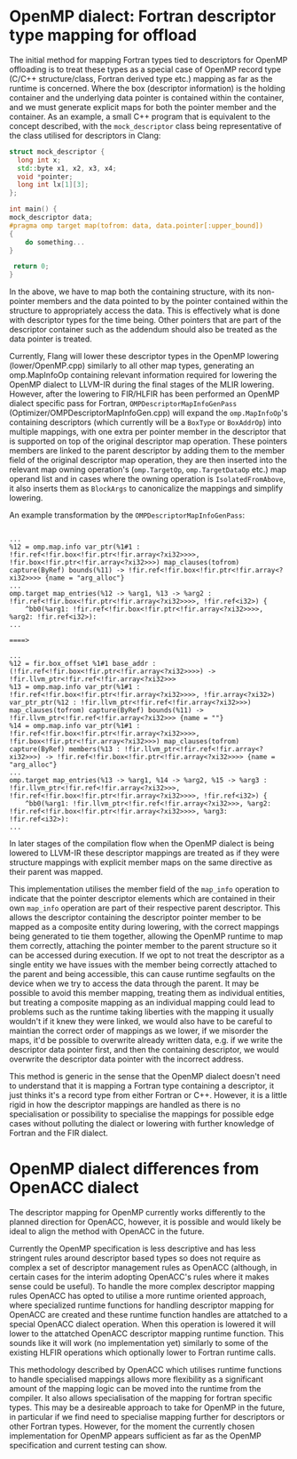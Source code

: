 <!--===- docs/OpenMP-descriptor-management.md

   Part of the LLVM Project, under the Apache License v2.0 with LLVM Exceptions.
   See https://llvm.org/LICENSE.txt for license information.
   SPDX-License-Identifier: Apache-2.0 WITH LLVM-exception

-->

# OpenMP dialect: Fortran descriptor type mapping for offload

The initial method for mapping Fortran types tied to descriptors for OpenMP offloading is to treat these types 
as a special case of OpenMP record type (C/C++ structure/class, Fortran derived type etc.) mapping as far as the 
runtime is concerned. Where the box (descriptor information) is the holding container and the underlying 
data pointer is contained within the container, and we must generate explicit maps for both the pointer member and
the container. As an example, a small C++ program that is equivalent to the concept described, with the 
`mock_descriptor` class being representative of the class utilised for descriptors in Clang:

```C++
struct mock_descriptor {
  long int x;
  std::byte x1, x2, x3, x4;
  void *pointer;
  long int lx[1][3];
};

int main() {
mock_descriptor data;
#pragma omp target map(tofrom: data, data.pointer[:upper_bound])
{
    do something... 
}

 return 0;
}
```

In the above, we have to map both the containing structure, with its non-pointer members and the
data pointed to by the pointer contained within the structure to appropriately access the data. This 
is effectively what is done with descriptor types for the time being. Other pointers that are part 
of the descriptor container such as the addendum should also be treated as the data pointer is 
treated.

Currently, Flang will lower these descriptor types in the OpenMP lowering (lower/OpenMP.cpp) similarly
to all other map types, generating an omp.MapInfoOp containing relevant information required for lowering
the OpenMP dialect to LLVM-IR during the final stages of the MLIR lowering. However, after 
the lowering to FIR/HLFIR has been performed an OpenMP dialect specific pass for Fortran, 
`OMPDescriptorMapInfoGenPass` (Optimizer/OMPDescriptorMapInfoGen.cpp) will expand the 
`omp.MapInfoOp`'s containing descriptors (which currently will be a `BoxType` or `BoxAddrOp`) into multiple 
mappings, with one extra per pointer member in the descriptor that is supported on top of the original
descriptor map operation. These pointers members are linked to the parent descriptor by adding them to 
the member field of the original descriptor map operation, they are then inserted into the relevant map
owning operation's (`omp.TargetOp`, `omp.TargetDataOp` etc.) map operand list and in cases where the owning
operation is `IsolatedFromAbove`, it also inserts them as `BlockArgs` to canonicalize the mappings and
simplify lowering.

An example transformation by the `OMPDescriptorMapInfoGenPass`:

```

...
%12 = omp.map.info var_ptr(%1#1 : !fir.ref<!fir.box<!fir.ptr<!fir.array<?xi32>>>>, !fir.box<!fir.ptr<!fir.array<?xi32>>>) map_clauses(tofrom) capture(ByRef) bounds(%11) -> !fir.ref<!fir.box<!fir.ptr<!fir.array<?xi32>>>> {name = "arg_alloc"}
...
omp.target map_entries(%12 -> %arg1, %13 -> %arg2 : !fir.ref<!fir.box<!fir.ptr<!fir.array<?xi32>>>>, !fir.ref<i32>) {
    ^bb0(%arg1: !fir.ref<!fir.box<!fir.ptr<!fir.array<?xi32>>>>, %arg2: !fir.ref<i32>):
...

====>

...
%12 = fir.box_offset %1#1 base_addr : (!fir.ref<!fir.box<!fir.ptr<!fir.array<?xi32>>>>) -> !fir.llvm_ptr<!fir.ref<!fir.array<?xi32>>>
%13 = omp.map.info var_ptr(%1#1 : !fir.ref<!fir.box<!fir.ptr<!fir.array<?xi32>>>>, !fir.array<?xi32>) var_ptr_ptr(%12 : !fir.llvm_ptr<!fir.ref<!fir.array<?xi32>>>) map_clauses(tofrom) capture(ByRef) bounds(%11) -> !fir.llvm_ptr<!fir.ref<!fir.array<?xi32>>> {name = ""}
%14 = omp.map.info var_ptr(%1#1 : !fir.ref<!fir.box<!fir.ptr<!fir.array<?xi32>>>>, !fir.box<!fir.ptr<!fir.array<?xi32>>>) map_clauses(tofrom) capture(ByRef) members(%13 : !fir.llvm_ptr<!fir.ref<!fir.array<?xi32>>>) -> !fir.ref<!fir.box<!fir.ptr<!fir.array<?xi32>>>> {name = "arg_alloc"}
...
omp.target map_entries(%13 -> %arg1, %14 -> %arg2, %15 -> %arg3 : !fir.llvm_ptr<!fir.ref<!fir.array<?xi32>>>, !fir.ref<!fir.box<!fir.ptr<!fir.array<?xi32>>>>, !fir.ref<i32>) {
    ^bb0(%arg1: !fir.llvm_ptr<!fir.ref<!fir.array<?xi32>>>, %arg2: !fir.ref<!fir.box<!fir.ptr<!fir.array<?xi32>>>>, %arg3: !fir.ref<i32>):
...

```

In later stages of the compilation flow when the OpenMP dialect is being lowered to LLVM-IR these descriptor
mappings are treated as if they were structure mappings with explicit member maps on the same directive as 
their parent was mapped. 

This implementation utilises the member field of the `map_info` operation to indicate that the pointer 
descriptor elements which are contained in their own `map_info` operation are part of their respective 
parent descriptor. This allows the descriptor containing the descriptor pointer member to be mapped
as a composite entity during lowering, with the correct mappings being generated to tie them together,
allowing the OpenMP runtime to map them correctly, attaching the pointer member to the parent
structure so it can be accessed during execution. If we opt to not treat the descriptor as a single 
entity we have issues with the member being correctly attached to the parent and being accessible,
this can cause runtime segfaults on the device when we try to access the data through the parent. It
may be possible to avoid this member mapping, treating them as individual entities, but treating a 
composite mapping as an individual mapping could lead to problems such as the runtime taking 
liberties with the mapping it usually wouldn't if it knew they were linked, we would also have to 
be careful to maintian the correct order of mappings as we lower, if we misorder the maps, it'd be
possible to overwrite already written data, e.g. if we write the descriptor data pointer first, and
then the containing descriptor, we would overwrite the descriptor data pointer with the incorrect 
address.

This method is generic in the sense that the OpenMP dialect doesn't need to understand that it is mapping a 
Fortran type containing a descriptor, it just thinks it's a record type from either Fortran or C++. However,
it is a little rigid in how the descriptor mappings are handled as there is no specialisation or possibility
to specialise the mappings for possible edge cases without polluting the dialect or lowering with further
knowledge of Fortran and the FIR dialect.

# OpenMP dialect differences from OpenACC dialect

The descriptor mapping for OpenMP currently works differently to the planned direction for OpenACC, however, 
it is possible and would likely be ideal to align the method with OpenACC in the future. 

Currently the OpenMP specification is less descriptive and has less stringent rules around descriptor based
types so does not require as complex a set of descriptor management rules as OpenACC (although, in certain 
cases for the interim adopting OpenACC's rules where it makes sense could be useful). To handle the more 
complex descriptor mapping rules OpenACC has opted to utilise a more runtime oriented approach, where 
specialized runtime functions for handling descriptor mapping for OpenACC are created and these runtime 
function handles are attatched to a special OpenACC dialect operation. When this operation is lowered it 
will lower to the attatched OpenACC descriptor mapping runtime function. This sounds like it will work 
(no implementation yet) similarly to some of the existing HLFIR operations which optionally lower to 
Fortran runtime calls. 

This methodology described by OpenACC which utilises runtime functions to handle specialised mappings allows
more flexibility as a significant amount of the mapping logic can be moved into the runtime from the compiler.
It also allows specialisation of the mapping for fortran specific types. This may be a desireable approach
to take for OpenMP in the future, in particular if we find need to specialise mapping further for 
descriptors or other Fortran types. However, for the moment the currently chosen implementation for OpenMP
appears sufficient as far as the OpenMP specification and current testing can show.
